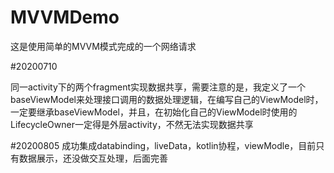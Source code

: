 # MVVMDemo
这是使用简单的MVVM模式完成的一个网络请求

#20200710

同一activity下的两个fragment实现数据共享，需要注意的是，我定义了一个baseViewModel来处理接口调用的数据处理逻辑，在编写自己的ViewModel时，一定要继承baseViewModel，并且，在初始化自己的ViewModel时使用的LifecycleOwner一定得是外层activity，不然无法实现数据共享


#20200805
成功集成databinding，liveData，kotlin协程，viewModle，目前只有数据展示，还没做交互处理，后面完善

